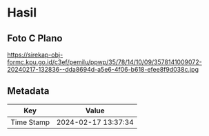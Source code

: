 # Hasil

## Foto C Plano

https://sirekap-obj-formc.kpu.go.id/c3ef/pemilu/ppwp/35/78/14/10/09/3578141009072-20240217-132836--dda8694d-a5e6-4f06-b618-efee8f9d038c.jpg


## Metadata

| Key        | Value               |
| ---------- | ------------------- |
| Time Stamp | 2024-02-17 13:37:34 |



